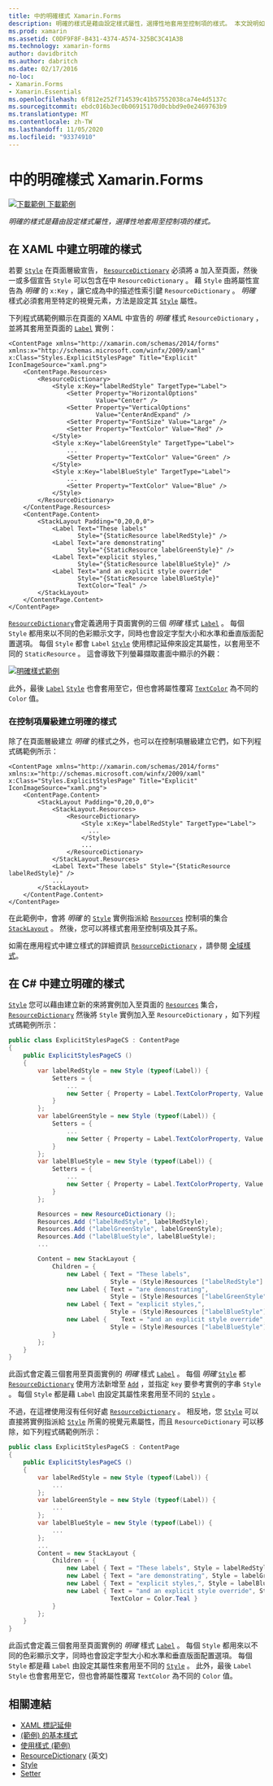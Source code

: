 ```yaml
---
title: 中的明確樣式 Xamarin.Forms
description: 明確的樣式是藉由設定樣式屬性，選擇性地套用至控制項的樣式。 本文說明如何在應用程式中使用明確的樣式 Xamarin.Forms 。
ms.prod: xamarin
ms.assetid: C0DF9F8F-B431-4374-A574-325BC3C41A3B
ms.technology: xamarin-forms
author: davidbritch
ms.author: dabritch
ms.date: 02/17/2016
no-loc:
- Xamarin.Forms
- Xamarin.Essentials
ms.openlocfilehash: 6f812e252f714539c41b57552038ca74e4d5137c
ms.sourcegitcommit: ebdc016b3ec0b06915170d0cbbd9e0e2469763b9
ms.translationtype: MT
ms.contentlocale: zh-TW
ms.lasthandoff: 11/05/2020
ms.locfileid: "93374910"
---
```

# <a name="explicit-styles-in-no-locxamarinforms"></a>中的明確樣式 Xamarin.Forms

[![下載範例](~/media/shared/download.png) 下載範例](/samples/xamarin/xamarin-forms-samples/userinterface-styles-basicstyles)

_明確的樣式是藉由設定樣式屬性，選擇性地套用至控制項的樣式。_

## <a name="create-an-explicit-style-in-xaml"></a>在 XAML 中建立明確的樣式

若要 [`Style`](xref:Xamarin.Forms.Style) 在頁面層級宣告， [`ResourceDictionary`](xref:Xamarin.Forms.ResourceDictionary) 必須將 a 加入至頁面，然後一或多個宣告 `Style` 可以包含在中 `ResourceDictionary` 。 藉 `Style` 由將屬性宣告為 *明確* 的 `x:Key` ，讓它成為中的描述性索引鍵 `ResourceDictionary` 。 *明確* 樣式必須套用至特定的視覺元素，方法是設定其 [`Style`](xref:Xamarin.Forms.NavigableElement.Style) 屬性。

下列程式碼範例顯示在頁面的 XAML 中宣告的 *明確* 樣式 `ResourceDictionary` ，並將其套用至頁面的 [`Label`](xref:Xamarin.Forms.Label) 實例：

```xaml
<ContentPage xmlns="http://xamarin.com/schemas/2014/forms" xmlns:x="http://schemas.microsoft.com/winfx/2009/xaml" x:Class="Styles.ExplicitStylesPage" Title="Explicit" IconImageSource="xaml.png">
    <ContentPage.Resources>
        <ResourceDictionary>
            <Style x:Key="labelRedStyle" TargetType="Label">
                <Setter Property="HorizontalOptions"
                        Value="Center" />
                <Setter Property="VerticalOptions"
                        Value="CenterAndExpand" />
                <Setter Property="FontSize" Value="Large" />
                <Setter Property="TextColor" Value="Red" />
            </Style>
            <Style x:Key="labelGreenStyle" TargetType="Label">
                ...
                <Setter Property="TextColor" Value="Green" />
            </Style>
            <Style x:Key="labelBlueStyle" TargetType="Label">
                ...
                <Setter Property="TextColor" Value="Blue" />
            </Style>
        </ResourceDictionary>
    </ContentPage.Resources>
    <ContentPage.Content>
        <StackLayout Padding="0,20,0,0">
            <Label Text="These labels"
                   Style="{StaticResource labelRedStyle}" />
            <Label Text="are demonstrating"
                   Style="{StaticResource labelGreenStyle}" />
            <Label Text="explicit styles,"
                   Style="{StaticResource labelBlueStyle}" />
            <Label Text="and an explicit style override"
                   Style="{StaticResource labelBlueStyle}"
                   TextColor="Teal" />
        </StackLayout>
    </ContentPage.Content>
</ContentPage>
```

[`ResourceDictionary`](xref:Xamarin.Forms.ResourceDictionary)會定義適用于頁面實例的三個 *明確* 樣式 [`Label`](xref:Xamarin.Forms.Label) 。 每個 `Style` 都用來以不同的色彩顯示文字，同時也會設定字型大小和水準和垂直版面配置選項。 每個 `Style` 都會 `Label` [`Style`](xref:Xamarin.Forms.NavigableElement.Style) 使用標記延伸來設定其屬性，以套用至不同的 `StaticResource` 。 這會導致下列螢幕擷取畫面中顯示的外觀：

[![明確樣式範例](explicit-images/explicit-styles.png)](explicit-images/explicit-styles-large.png#lightbox)

此外，最後 [`Label`](xref:Xamarin.Forms.Label) [`Style`](xref:Xamarin.Forms.Style) 也會套用至它，但也會將屬性覆寫 [`TextColor`](xref:Xamarin.Forms.Label.TextColor) 為不同的 `Color` 值。

### <a name="create-an-explicit-style-at-the-control-level"></a>在控制項層級建立明確的樣式

除了在頁面層級建立 *明確* 的樣式之外，也可以在控制項層級建立它們，如下列程式碼範例所示：

```xaml
<ContentPage xmlns="http://xamarin.com/schemas/2014/forms" xmlns:x="http://schemas.microsoft.com/winfx/2009/xaml" x:Class="Styles.ExplicitStylesPage" Title="Explicit" IconImageSource="xaml.png">
    <ContentPage.Content>
        <StackLayout Padding="0,20,0,0">
            <StackLayout.Resources>
                <ResourceDictionary>
                    <Style x:Key="labelRedStyle" TargetType="Label">
                      ...
                    </Style>
                    ...
                </ResourceDictionary>
            </StackLayout.Resources>
            <Label Text="These labels" Style="{StaticResource labelRedStyle}" />
            ...
        </StackLayout>
    </ContentPage.Content>
</ContentPage>
```

在此範例中，會將 *明確* 的 [`Style`](xref:Xamarin.Forms.Style) 實例指派給 [`Resources`](xref:Xamarin.Forms.VisualElement.Resources) 控制項的集合 [`StackLayout`](xref:Xamarin.Forms.StackLayout) 。 然後，您可以將樣式套用至控制項及其子系。

如需在應用程式中建立樣式的詳細資訊 [`ResourceDictionary`](xref:Xamarin.Forms.ResourceDictionary) ，請參閱 [全域樣式](~/xamarin-forms/user-interface/styles/application.md)。

## <a name="create-an-explicit-style-in-c35"></a>在 C&#35; 中建立明確的樣式

[`Style`](xref:Xamarin.Forms.Style) 您可以藉由建立新的來將實例加入至頁面的 [`Resources`](xref:Xamarin.Forms.VisualElement.Resources) 集合， [`ResourceDictionary`](xref:Xamarin.Forms.ResourceDictionary) 然後將 `Style` 實例加入至 `ResourceDictionary` ，如下列程式碼範例所示：

```csharp
public class ExplicitStylesPageCS : ContentPage
{
    public ExplicitStylesPageCS ()
    {
        var labelRedStyle = new Style (typeof(Label)) {
            Setters = {
                ...
                new Setter { Property = Label.TextColorProperty, Value = Color.Red    }
            }
        };
        var labelGreenStyle = new Style (typeof(Label)) {
            Setters = {
                ...
                new Setter { Property = Label.TextColorProperty, Value = Color.Green }
            }
        };
        var labelBlueStyle = new Style (typeof(Label)) {
            Setters = {
                ...
                new Setter { Property = Label.TextColorProperty, Value = Color.Blue }
            }
        };

        Resources = new ResourceDictionary ();
        Resources.Add ("labelRedStyle", labelRedStyle);
        Resources.Add ("labelGreenStyle", labelGreenStyle);
        Resources.Add ("labelBlueStyle", labelBlueStyle);
        ...

        Content = new StackLayout {
            Children = {
                new Label { Text = "These labels",
                            Style = (Style)Resources ["labelRedStyle"] },
                new Label { Text = "are demonstrating",
                            Style = (Style)Resources ["labelGreenStyle"] },
                new Label { Text = "explicit styles,",
                            Style = (Style)Resources ["labelBlueStyle"] },
                new Label {    Text = "and an explicit style override",
                            Style = (Style)Resources ["labelBlueStyle"], TextColor = Color.Teal }
            }
        };
    }
}
```

此函式會定義三個套用至頁面實例的 *明確* 樣式 [`Label`](xref:Xamarin.Forms.Label) 。 每個 *明確* [`Style`](xref:Xamarin.Forms.Style) 都 [`ResourceDictionary`](xref:Xamarin.Forms.ResourceDictionary) 使用方法新增至 [`Add`](xref:Xamarin.Forms.ResourceDictionary.Add(System.String,System.Object)) ，並指定 `key` 要參考實例的字串 `Style` 。 每個 `Style` 都是藉 `Label` 由設定其屬性來套用至不同的 [`Style`](xref:Xamarin.Forms.NavigableElement.Style) 。

不過，在這裡使用沒有任何好處 [`ResourceDictionary`](xref:Xamarin.Forms.ResourceDictionary) 。 相反地，您 [`Style`](xref:Xamarin.Forms.Style) 可以直接將實例指派給 [`Style`](xref:Xamarin.Forms.NavigableElement.Style) 所需的視覺元素屬性，而且 `ResourceDictionary` 可以移除，如下列程式碼範例所示：

```csharp
public class ExplicitStylesPageCS : ContentPage
{
    public ExplicitStylesPageCS ()
    {
        var labelRedStyle = new Style (typeof(Label)) {
            ...
        };
        var labelGreenStyle = new Style (typeof(Label)) {
            ...
        };
        var labelBlueStyle = new Style (typeof(Label)) {
            ...
        };
        ...
        Content = new StackLayout {
            Children = {
                new Label { Text = "These labels", Style = labelRedStyle },
                new Label { Text = "are demonstrating", Style = labelGreenStyle },
                new Label { Text = "explicit styles,", Style = labelBlueStyle },
                new Label { Text = "and an explicit style override", Style = labelBlueStyle,
                            TextColor = Color.Teal }
            }
        };
    }
}
```

此函式會定義三個套用至頁面實例的 *明確* 樣式 [`Label`](xref:Xamarin.Forms.Label) 。 每個 `Style` 都用來以不同的色彩顯示文字，同時也會設定字型大小和水準和垂直版面配置選項。 每個 `Style` 都是藉 `Label` 由設定其屬性來套用至不同的 [`Style`](xref:Xamarin.Forms.NavigableElement.Style) 。 此外，最後 `Label` `Style` 也會套用至它，但也會將屬性覆寫 `TextColor` 為不同的 `Color` 值。

## <a name="related-links"></a>相關連結

- [XAML 標記延伸](~/xamarin-forms/xaml/xaml-basics/xaml-markup-extensions.md)
- [ (範例) 的基本樣式 ](/samples/xamarin/xamarin-forms-samples/userinterface-styles-basicstyles)
- [使用樣式 (範例) ](/samples/xamarin/xamarin-forms-samples/workingwithstyles)
- [ResourceDictionary](xref:Xamarin.Forms.ResourceDictionary) \(英文\)
- [Style](xref:Xamarin.Forms.Style)
- [Setter](xref:Xamarin.Forms.Setter)